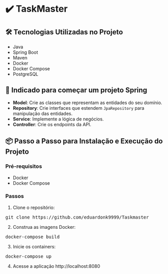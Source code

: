 # ✔️ TaskMaster

## 🛠️ Tecnologias Utilizadas no Projeto
- Java
- Spring Boot
- Maven
- Docker
- Docker Compose
- PostgreSQL

## 📝 Indicado para começar um projeto Spring
- **Model**: Crie as classes que representam as entidades do seu domínio.
- **Repository**: Crie interfaces que estendem `JpaRepository` para manipulação das entidades.
- **Service**: Implemente a lógica de negócios.
- **Controller**: Crie os endpoints da API.

## 📦 Passo a Passo para Instalação e Execução do Projeto

### Pré-requisitos
- Docker
- Docker Compose

### Passos
1. Clone o repositório:
<pre>git clone https://github.com/eduardonk9999/Taskmaster
</pre>
2. Construa as imagens Docker:
<pre>docker-compose build
</pre>
3. Inicie os containers:
<pre>docker-compose up
</pre>
4. Acesse a aplicação
http://localhost:8080

